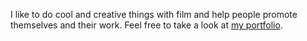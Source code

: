 I like to do cool and creative things with film and help people
promote themselves and their work. Feel free to take a look at
[my portfolio](#portfolio).
